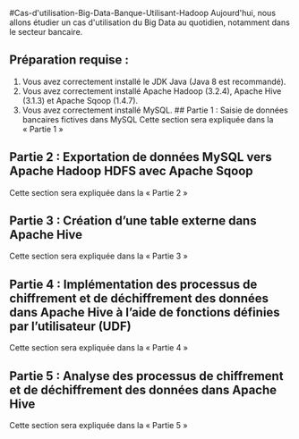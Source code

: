 #Cas-d'utilisation-Big-Data-Banque-Utilisant-Hadoop
Aujourd'hui, nous allons étudier un cas d'utilisation du Big Data au quotidien, notamment dans le secteur bancaire.
## Préparation requise :
1. Vous avez correctement installé le JDK Java (Java 8 est recommandé).
2. Vous avez correctement installé Apache Hadoop (3.2.4), Apache Hive (3.1.3) et Apache Sqoop (1.4.7).
3. Vous avez correctement installé MySQL. ## Partie 1 : Saisie de données bancaires fictives dans MySQL
Cette section sera expliquée dans la « Partie 1 »
## Partie 2 : Exportation de données MySQL vers Apache Hadoop HDFS avec Apache Sqoop
Cette section sera expliquée dans la « Partie 2 »
## Partie 3 : Création d’une table externe dans Apache Hive
Cette section sera expliquée dans la « Partie 3 »
## Partie 4 : Implémentation des processus de chiffrement et de déchiffrement des données dans Apache Hive à l’aide de fonctions définies par l’utilisateur (UDF)
Cette section sera expliquée dans la « Partie 4 »
## Partie 5 : Analyse des processus de chiffrement et de déchiffrement des données dans Apache Hive
Cette section sera expliquée dans la « Partie 5 »
